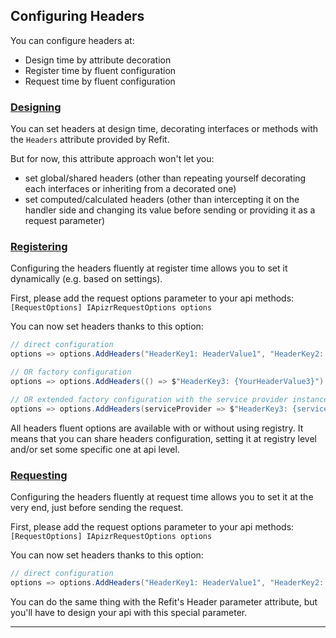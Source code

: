 ﻿## Configuring Headers

You can configure headers at:
- Design time by attribute decoration
- Register time by fluent configuration
- Request time by fluent configuration

### [Designing](#tab/tabid-designing)

You can set headers at design time, decorating interfaces or methods with the `Headers` attribute provided by Refit.

But for now, this attribute approach won't let you:
- set global/shared headers (other than repeating yourself decorating each interfaces or inheriting from a decorated one)
- set computed/calculated headers (other than intercepting it on the handler side and changing its value before sending or providing it as a request parameter)

### [Registering](#tab/tabid-registering)

Configuring the headers fluently at register time allows you to set it dynamically (e.g. based on settings).

First, please add the request options parameter to your api methods: ```[RequestOptions] IApizrRequestOptions options```

You can now set headers thanks to this option:

```csharp
// direct configuration
options => options.AddHeaders("HeaderKey1: HeaderValue1", "HeaderKey2: HeaderValue2")

// OR factory configuration
options => options.AddHeaders(() => $"HeaderKey3: {YourHeaderValue3}")

// OR extended factory configuration with the service provider instance
options => options.AddHeaders(serviceProvider => $"HeaderKey3: {serviceProvider.GetRequiredService<IYourSettingsService>().YourHeaderValue3}")
```

All headers fluent options are available with or without using registry. 
It means that you can share headers configuration, setting it at registry level and/or set some specific one at api level.

### [Requesting](#tab/tabid-requesting)

Configuring the headers fluently at request time allows you to set it at the very end, just before sending the request.

First, please add the request options parameter to your api methods: ```[RequestOptions] IApizrRequestOptions options```

You can now set headers thanks to this option:
```csharp
// direct configuration
options => options.AddHeaders("HeaderKey1: HeaderValue1", "HeaderKey2: HeaderValue2")
```

You can do the same thing with the Refit's Header parameter attribute, but you'll have to design your api with this special parameter.

***